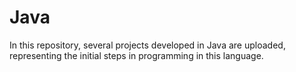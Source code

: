 # Java
In this repository, several projects developed in Java are uploaded, representing the initial steps in programming in this language.
